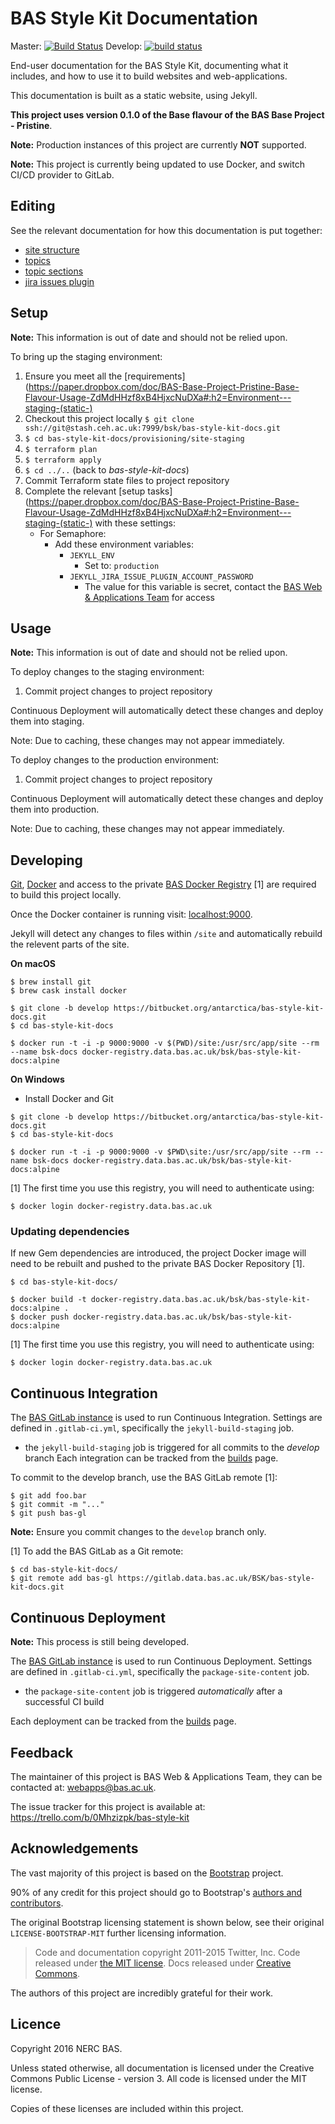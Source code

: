 # BAS Style Kit Documentation

Master: [![Build Status](https://semaphoreci.com/api/v1/antarctica/bas-style-kit-docs/branches/master/badge.svg)](https://semaphoreci.com/antarctica/bas-style-kit-docs)
Develop: [![build status](https://gitlab.data.bas.ac.uk/BSK/bas-style-kit-docs/badges/develop/build.svg)](https://gitlab.data.bas.ac.uk/BSK/bas-style-kit-docs/commits/develop)

End-user documentation for the BAS Style Kit, documenting what it includes, and how to use it to build websites and
web-applications.

This documentation is built as a static website, using Jekyll.

**This project uses version 0.1.0 of the Base flavour of the BAS Base Project - Pristine**.

**Note:** Production instances of this project are currently **NOT** supported.

**Note:** This project is currently being updated to use Docker, and switch CI/CD provider to GitLab.

## Editing

See the relevant documentation for how this documentation is put together:

* [site structure](docs/editing/site-structure.md)
* [topics](docs/editing/topics.md)
* [topic sections](docs/editing/topic-sections.md)
* [jira issues plugin](docs/editing/plugin-jira-issues.md)

## Setup

**Note:** This information is out of date and should not be relied upon.

To bring up the staging environment:

1. Ensure you meet all the
[requirements](https://paper.dropbox.com/doc/BAS-Base-Project-Pristine-Base-Flavour-Usage-ZdMdHHzf8xB4HjxcNuDXa#:h2=Environment---staging-(static-)
2. Checkout this project locally `$ git clone ssh://git@stash.ceh.ac.uk:7999/bsk/bas-style-kit-docs.git`
3. `$ cd bas-style-kit-docs/provisioning/site-staging`
4. `$ terraform plan`
5. `$ terraform apply`
6. `$ cd ../..` (back to *bas-style-kit-docs*)
7. Commit Terraform state files to project repository
8. Complete the relevant
[setup tasks](https://paper.dropbox.com/doc/BAS-Base-Project-Pristine-Base-Flavour-Usage-ZdMdHHzf8xB4HjxcNuDXa#:h2=Environment---staging-(static-)
with these settings:
    * For Semaphore:
        * Add these environment variables:
            * `JEKYLL_ENV`
                * Set to: `production`
            * `JEKYLL_JIRA_ISSUE_PLUGIN_ACCOUNT_PASSWORD`
                * The value for this variable is secret, contact the
                [BAS Web & Applications Team](mailto:webapps@bas.ac.uk) for access

## Usage

**Note:** This information is out of date and should not be relied upon.

To deploy changes to the staging environment:

1. Commit project changes to project repository

Continuous Deployment will automatically detect these changes and deploy them into staging.

Note: Due to caching, these changes may not appear immediately.

To deploy changes to the production environment:

1. Commit project changes to project repository

Continuous Deployment will automatically detect these changes and deploy them into production.

Note: Due to caching, these changes may not appear immediately.

## Developing

[Git](https://git-scm.com), [Docker](https://www.docker.com/products/docker) and access to the private
[BAS Docker Registry](https://docker-registry.data.bas.ac.uk) [1] are required to build this project locally.

Once the Docker container is running visit: [localhost:9000](http://localhost:9000).

Jekyll will detect any changes to files within `/site` and automatically rebuild the relevent parts of the site.

**On macOS**

```shell
$ brew install git
$ brew cask install docker

$ git clone -b develop https://bitbucket.org/antarctica/bas-style-kit-docs.git
$ cd bas-style-kit-docs

$ docker run -t -i -p 9000:9000 -v $(PWD)/site:/usr/src/app/site --rm --name bsk-docs docker-registry.data.bas.ac.uk/bsk/bas-style-kit-docs:alpine
```

**On Windows**

* Install Docker and Git

```shell
$ git clone -b develop https://bitbucket.org/antarctica/bas-style-kit-docs.git
$ cd bas-style-kit-docs

$ docker run -t -i -p 9000:9000 -v $PWD\site:/usr/src/app/site --rm --name bsk-docs docker-registry.data.bas.ac.uk/bsk/bas-style-kit-docs:alpine
```

[1] The first time you use this registry, you will need to authenticate using:

```shell
$ docker login docker-registry.data.bas.ac.uk
```

### Updating dependencies

If new Gem dependencies are introduced, the project Docker image will need to be rebuilt and pushed to the private BAS
Docker Repository [1].

```shell
$ cd bas-style-kit-docs/

$ docker build -t docker-registry.data.bas.ac.uk/bsk/bas-style-kit-docs:alpine .
$ docker push docker-registry.data.bas.ac.uk/bsk/bas-style-kit-docs:alpine
```

[1] The first time you use this registry, you will need to authenticate using:

```shell
$ docker login docker-registry.data.bas.ac.uk
```

## Continuous Integration

The [BAS GitLab instance](https://gitlab.data.bas.ac.uk) is used to run Continuous Integration. Settings are defined in
`.gitlab-ci.yml`, specifically the `jekyll-build-staging` job.

* the `jekyll-build-staging` job is triggered for all commits to the *develop* branch
Each integration can be tracked from the [builds](https://gitlab.data.bas.ac.uk/BSK/bas-style-kit-docs/builds) page.

To commit to the develop branch, use the BAS GitLab remote [1]:

```shell
$ git add foo.bar
$ git commit -m "..."
$ git push bas-gl
```

**Note:** Ensure you commit changes to the `develop` branch only.

[1] To add the BAS GitLab as a Git remote:

```shell
$ cd bas-style-kit-docs/
$ git remote add bas-gl https://gitlab.data.bas.ac.uk/BSK/bas-style-kit-docs.git
```

## Continuous Deployment

**Note:** This process is still being developed.

The [BAS GitLab instance](https://gitlab.data.bas.ac.uk) is used to run Continuous Deployment. Settings are defined in
`.gitlab-ci.yml`, specifically the `package-site-content` job.
* the `package-site-content` job is triggered *automatically* after a successful CI build

Each deployment can be tracked from the [builds](https://gitlab.data.bas.ac.uk/BSK/bas-style-kit-docs/builds) page.

## Feedback

The maintainer of this project is BAS Web & Applications Team, they can be contacted at:
[webapps@bas.ac.uk](mailto:webapps@bas.ac.uk).

The issue tracker for this project is available at: https://trello.com/b/0Mhzizpk/bas-style-kit

## Acknowledgements

The vast majority of this project is based on the [Bootstrap](http://getbootstrap.com) project.

90% of any credit for this project should go to Bootstrap's [authors and contributors](http://getbootstrap.com/about/).

The original Bootstrap licensing statement is shown below,
see their original `LICENSE-BOOTSTRAP-MIT` further licensing information.

> Code and documentation copyright 2011-2015 Twitter, Inc. Code released under
[the MIT license](https://github.com/twbs/bootstrap/blob/master/LICENSE).
Docs released under [Creative Commons](https://github.com/twbs/bootstrap/blob/master/docs/LICENSE).

The authors of this project are incredibly grateful for their work.

## Licence

Copyright 2016 NERC BAS.

Unless stated otherwise, all documentation is licensed under the Creative Commons Public License - version 3.
All code is licensed under the MIT license.

Copies of these licenses are included within this project.

